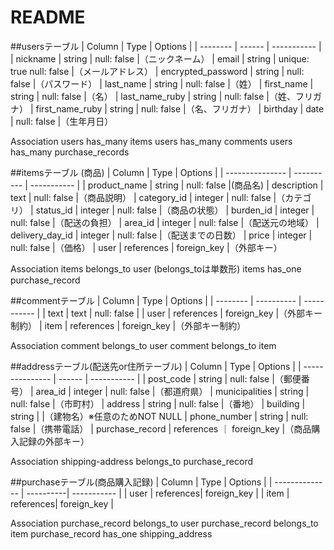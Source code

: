 # README

##usersテーブル
| Column             | Type     | Options                  |
| --------           | ------   | -----------              |
| nickname           | string   | null: false              |（ニックネーム）
| email              | string   | unique: true null: false |（メールアドレス）
| encrypted_password | string   | null: false              |（パスワード）
| last_name          | string   | null: false              |（姓）
| first_name         | string   | null: false              |（名）
| last_name_ruby     | string   | null: false              |（姓、フリガナ）
| first_name_ruby    | string   | null: false              |（名、フリガナ）
| birthday           | date     | null: false              |（生年月日）

Association
users has_many items
users has_many comments
users has_many  purchase_records


##itemsテーブル (商品)
| Column          | Type       | Options     |
| --------------- | ---------- | ----------- |
| product_name    | string     | null: false |(商品名)
| description     | text       | null: false |（商品説明）
| category_id     | integer    | null: false |（カテゴリ）
| status_id       | integer    | null: false |（商品の状態）
| burden_id       | integer    | null: false |（配送の負担）
| area_id         | integer    | null: false |（配送元の地域）
| delivery_day_id | integer    | null: false |（配送までの日数）
| price           | integer    | null: false |（価格）
| user            | references | foreign_key |（外部キー）

Association
items belongs_to user                           (belongs_toは単数形)
items has_one purchase_record

##commentテーブル
| Column   | Type       | Options     |
| -------- | ---------- | ----------- |
| text     | text       | null: false |
| user     | references | foreign_key |（外部キー制約）
| item     | references | foreign_key |（外部キー制約）

Association
comment belongs_to user
comment belongs_to item

##addressテーブル(配送先or住所テーブル)
| Column          | Type       | Options     |
| --------------- | ------     | ----------- |
| post_code       | string     | null: false |（郵便番号）
| area_id         | integer    | null: false |（都道府県）
| municipalities  | string     | null: false |（市町村）
| address         | string     | null: false |（番地）
| building        | string     |             |（建物名）※任意のためNOT NULL
| phone_number    | string     | null: false |（携帯電話）
| purchase_record | references ｜ foreign_key |（商品購入記録の外部キー）

Association
shipping-address belongs_to purchase_record


##purchaseテーブル(商品購入記録)
| Column         | Type      | Options     |
| -------------- | ----------| ----------- |
| user           | references| foreign_key |
| item           | references| foreign_key |

Association
purchase_record belongs_to user
purchase_record belongs_to item
purchase_record has_one shipping_address